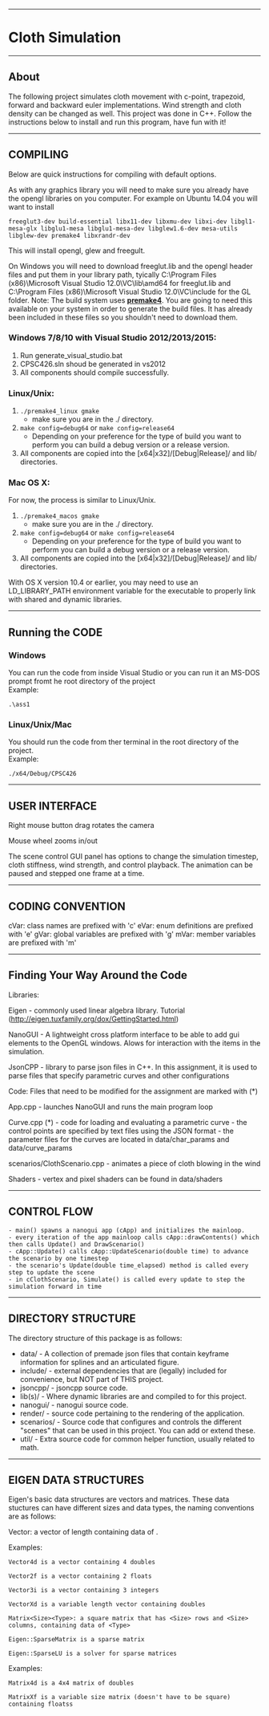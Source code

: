 
-----------------
# Cloth Simulation
-----------------
## About
The following project simulates cloth movement with c-point, trapezoid, forward and backward euler implementations. Wind strength and cloth density can be changed as well. This project was done in C++. Follow the instructions below to install and run this program, have fun with it!

-----------------------
 COMPILING
-----------------------

Below are quick instructions for compiling with default options.

As with any graphics library you will need to make sure you already have the
opengl libraries on you computer. For example on Ubuntu 14.04 you will want
to install
```
freeglut3-dev build-essential libx11-dev libxmu-dev libxi-dev libgl1-mesa-glx libglu1-mesa libglu1-mesa-dev libglew1.6-dev mesa-utils libglew-dev premake4 libxrandr-dev
```
This will install opengl, glew and freegult.  

On Windows you will need to download freeglut.lib and the opengl header files and put them in your library path, tyically C:\Program Files (x86)\Microsoft Visual Studio 12.0\VC\lib\amd64 for freeglut.lib and C:\Program Files (x86)\Microsoft Visual Studio 12.0\VC\include for the GL folder.
Note: The build system uses [**premake4**](https://premake.github.io/download.html). You are going to need this available on your system in order to generate the build files. It has already been included in these files so you shouldn't need to download them.

### Windows 7/8/10 with Visual Studio 2012/2013/2015:
  1. Run generate_visual_studio.bat
  2. CPSC426.sln shoud be generated in vs2012
  3. All components should compile successfully.

### Linux/Unix:  

  1. ```./premake4_linux gmake```
      - make sure you are in the ./ directory.
  2. ```make config=debug64```
  	or
  	```make config=release64```
      - Depending on your preference for the type of build you want to perform you can build a debug version or a release version.
  4. All components are copied into the [x64|x32]/[Debug|Release]/ and lib/ directories.


### Mac OS X:
  For now, the process is similar to Linux/Unix.  

  1. ```./premake4_macos gmake```
      - make sure you are in the ./ directory.
  2. ```make config=debug64```
  	or
  	```make config=release64```
      - Depending on your preference for the type of build you want to perform you can build a debug version or a release version.
  4. All components are copied into the [x64|x32]/[Debug|Release]/ and lib/ directories.


  With OS X version
  10.4 or earlier, you may need to use an LD_LIBRARY_PATH environment
  variable for the executable to properly link with shared and dynamic
  libraries.

  -----------------
  Running the CODE
  -----------------

### Windows  
You can run the code from inside Visual Studio or you can run it an MS-DOS prompt fromt he root directory of the project  
 Example:  
 ```
 .\ass1
 ```


### Linux/Unix/Mac
You should run the code from ther terminal in the root directory of the project.  
 Example:  
 ```
 ./x64/Debug/CPSC426
 ```

----------------------
 USER INTERFACE
----------------------
Right mouse button drag rotates the camera

Mouse wheel zooms in/out

The scene control GUI panel has options to change the simulation timestep, cloth stiffness, wind strength, and control playback. The animation can be paused and stepped one frame at a time.


----------------------
 CODING CONVENTION
----------------------

cVar: class names are prefixed with 'c'
eVar: enum definitions are prefixed with 'e'
gVar: global variables are prefixed with 'g'
mVar: member variables are prefixed with 'm'

-----------------------------------
 Finding Your Way Around the Code
-----------------------------------

Libraries:

Eigen - commonly used linear algebra library. Tutorial (http://eigen.tuxfamily.org/dox/GettingStarted.html)

NanoGUI - A lightweight cross platform interface to be able to add gui elements to the OpenGL windows. Alows for interaction with the items in the simulation.

JsonCPP - library to parse json files in C++. In this assignment, it is used to parse files that specify parametric curves and other configurations


Code:
Files that need to be modified for the assignment are marked with  (*)

App.cpp
	- launches NanoGUI and runs the main program loop

Curve.cpp (*)
	- code for loading and evaluating a parametric curve
	- the control points are specified by text files using the JSON format
	- the parameter files for the curves are located in data/char_params and data/curve_params

scenarios/ClothScenario.cpp
	- animates a piece of cloth blowing in the wind

Shaders
	- vertex and pixel shaders can be found in data/shaders


----------------------
 CONTROL FLOW
----------------------
	- main() spawns a nanogui app (cApp) and initializes the mainloop.
	- every iteration of the app mainloop calls cApp::drawContents() which then calls Update() and DrawScenario()
	- cApp::Update() calls cApp::UpdateScenario(double time) to advance the scenario by one timestep
	- the scenario's Update(double time_elapsed) method is called every step to update the scene
	- in cClothScenario, Simulate() is called every update to step the simulation forward in time

----------------------
 DIRECTORY STRUCTURE
----------------------

The directory structure of this package is as follows:

  - data/          - A collection of premade json files that contain keyframe information for splines and an articulated figure.
  - include/       - external dependencies that are (legally) included
                  for convenience, but NOT part of THIS project.
  - jsoncpp/    - jsoncpp source code.
  - lib(s)/ 	- Where dynamic libraries are and compiled to for this project.
  - nanogui/    - nanogui source code.
  - render/     - source code pertaining to the rendering of the application.
  - scenarios/  - Source code that configures and controls the different "scenes" that can be used in this project. You can add or extend these.
  - util/ - Extra source code for common helper function, usually related to math.


----------------------
 EIGEN DATA STRUCTURES
----------------------

Eigen's basic data structures are vectors and matrices. These data stuctures can have different sizes
and data types, the naming conventions are as follows:

Vector<Size><Type>: a vector of length <Size> containing data of <Type>.

Examples:

	Vector4d is a vector containing 4 doubles

	Vector2f is a vector containing 2 floats

	Vector3i is a vector containing 3 integers

	VectorXd is a variable length vector containing doubles

	Matrix<Size><Type>: a square matrix that has <Size> rows and <Size> columns, containing data of <Type>

	Eigen::SparseMatrix is a sparse matrix

	Eigen::SparseLU is a solver for sparse matrices

Examples:

	Matrix4d is a 4x4 matrix of doubles

	MatrixXf is a variable size matrix (doesn't have to be square) containing floatss
